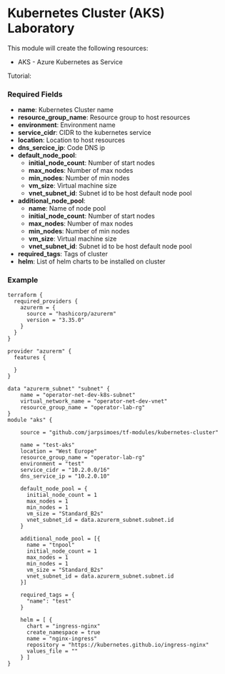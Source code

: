 # Kubernetes Cluster (AKS) Laboratory

This module will create the following resources:

- AKS - Azure Kubernetes as Service

Tutorial:

### Required Fields

- **name**: Kubernetes Cluster name
- **resource_group_name**: Resource group to host resources
- **environment**: Environment name
- **service_cidr**: CIDR to the kubernetes service
- **location**: Location to host resources
- **dns_sercice_ip**: Code DNS ip
- **default_node_pool**:
    - **initial_node_count**: Number of start nodes
    - **max_nodes**: Number of max nodes
    - **min_nodes**: Number of min nodes
    - **vm_size**: Virtual machine size
    - **vnet_subnet_id**: Subnet id to be host default node pool
- **additional_node_pool**:
    - **name**: Name of node pool
    - **initial_node_count**: Number of start nodes
    - **max_nodes**: Number of max nodes
    - **min_nodes**: Number of min nodes
    - **vm_size**: Virtual machine size
    - **vnet_subnet_id**: Subnet id to be host default node pool
- **required_tags**: Tags of cluster
- **helm**: List of helm charts to be installed on cluster

### Example

```
terraform {
  required_providers {
    azurerm = {
      source = "hashicorp/azurerm"
      version = "3.35.0"
    }
  }
}

provider "azurerm" {
  features {
    
  }
}

data "azurerm_subnet" "subnet" {
    name = "operator-net-dev-k8s-subnet"
    virtual_network_name = "operator-net-dev-vnet"
    resource_group_name = "operator-lab-rg"
}
module "aks" {
    
    source = "github.com/jarpsimoes/tf-modules/kubernetes-cluster"

    name = "test-aks"
    location = "West Europe"
    resource_group_name = "operator-lab-rg"
    environment = "test"
    service_cidr = "10.2.0.0/16"
    dns_service_ip = "10.2.0.10"
    
    default_node_pool = {
      initial_node_count = 1
      max_nodes = 1
      min_nodes = 1
      vm_size = "Standard_B2s"
      vnet_subnet_id = data.azurerm_subnet.subnet.id
    }

    additional_node_pool = [{
      name = "tnpool"
      initial_node_count = 1
      max_nodes = 1
      min_nodes = 1
      vm_size = "Standard_B2s"
      vnet_subnet_id = data.azurerm_subnet.subnet.id
    }]

    required_tags = {
      "name": "test"
    }

    helm = [ {
      chart = "ingress-nginx"
      create_namespace = true
      name = "nginx-ingress"
      repository = "https://kubernetes.github.io/ingress-nginx"
      values_file = ""
    } ]
}
```